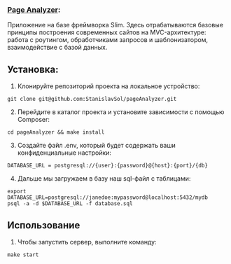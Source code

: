 ### [Page Analyzer](https://php-project-9-zxeg.onrender.com):
Приложение на базе фреймворка Slim. Здесь отрабатываются базовые принципы построения современных сайтов на MVC-архитектуре: работа с роутингом, обработчиками запросов и шаблонизатором, взаимодействие с базой данных.

## Установка:
1. Клонируйте репозиторий проекта на локальное устройство:
```
git clone git@github.com:StanislavSol/pageAnalyzer.git

```

2. Перейдите в каталог проекта и установите зависимости с помощью Composer:
```
cd pageAnalyzer && make install

```
3. Создайте файл .env, который будет содержать ваши конфиденциальные настройки:
```
DATABASE_URL = postgresql://{user}:{password}@{host}:{port}/{db}

```
4. Дальше мы загружаем в базу наш sql-файл с таблицами:
```
export DATABASE_URL=postgresql://janedoe:mypassword@localhost:5432/mydb
psql -a -d $DATABASE_URL -f database.sql

```
## Использование
1. Чтобы запустить сервер, выполните команду:
```
make start

```
